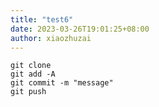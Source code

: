 ```yaml
---
title: "test6"
date: 2023-03-26T19:01:25+08:00
author: xiaozhuzai
---
```



    git clone 
    git add -A
    git commit -m "message"
    git push

